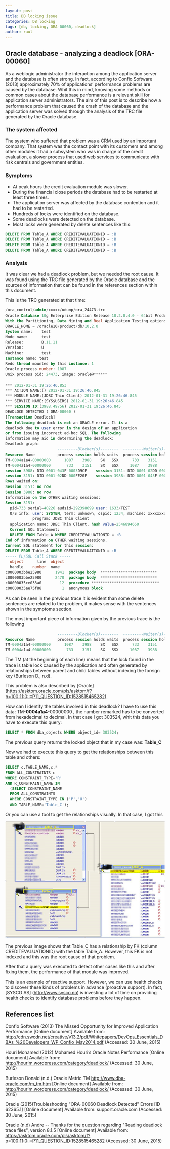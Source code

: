 ```yaml
---
layout: post
title: DB locking issue 
categories: DB locking 
tags: [db, locking, ORA-00060, deadlock]
author: raul
---
```


## Oracle database - analyzing a deadlock [ORA-00060] ##

As a weblogic administrator the interaction among the application server and the database is often strong. In fact, according to Confio Software (2013) approximately 70% of applications’ performance problems are caused by the database. Whit this in mind, knowing some methods or common cases about the database performance is a relevant skill for application server administrators. The aim of this post is to describe how a performance problem that caused the crash of the database and the application server was solved through the analysis of the TRC file generated by the Oracle database. 

### The system affected ###
The system who suffered that problem was a CRM used by an important company. That system was the contact point with its customers and among other modules it had a subsystem who was in charge of the credit evaluation, a slower process that used web services to communicate with risk centrals and government entities.

### Symptoms ###
* At peak hours the credit evaluation  module was slower. 
* During the financial close periods the database had to be restarted at least three times.
* The application server was affected by the database contention and it had to be restarted.
* Hundreds of locks were identified on the database.
* Some deadlocks were detected on the database.
* Most locks were generated by delete sentences like this:

``` sql
DELETE FROM Table_A WHERE CREDITEVALUATIONID = :B
DELETE FROM Table_A WHERE CREDITEVALUATIONID = :B
DELETE FROM Table_A WHERE CREDITEVALUATIONID = :B
DELETE FROM Table_A WHERE CREDITEVALUATIONID = :B
```

### Analysis ###
It was clear we had a deadlock problem, but we needed the root cause. It was found using the TRC file generated by the Oracle database and the sources of information that can be found in the references section within this document.

This is the TRC generated at that time:

``` sql
/ora_control/admin/xxxxx/udump/ora_24473.trc
Oracle Database 10g Enterprise Edition Release 10.2.0.4.0 - 64bit Production
With the Partitioning, Data Mining and Real Application Testing options
ORACLE_HOME = /oracle10/product/db/10.2.0
System name:    test
Node name:      test
Release:        B.11.11
Version:        U
Machine:        test
Instance name: test
Redo thread mounted by this instance: 1
Oracle process number: 1087
Unix process pid: 24473, image: oracle@******

*** 2012-01-31 19:26:46.853
*** ACTION NAME:() 2012-01-31 19:26:46.845
*** MODULE NAME:(JDBC Thin Client) 2012-01-31 19:26:46.845
*** SERVICE NAME:(SYS$USERS) 2012-01-31 19:26:46.845
*** SESSION ID:(3988.49756) 2012-01-31 19:26:46.845
DEADLOCK DETECTED ( ORA-00060 )
[Transaction Deadlock]
The following deadlock is not an ORACLE error. It is a
deadlock due to user error in the design of an application
or from issuing incorrect ad-hoc SQL. The following
information may aid in determining the deadlock:
Deadlock graph:
                       ---------Blocker(s)--------  ---------Waiter(s)---------
Resource Name          process session holds waits  process session holds waits
TM-0004a1a4-00000000      1087    3988    SX   SSX      733    3151    SX   SSX
TM-0004a1a4-00000000       733    3151    SX   SSX     1087    3988    SX   SSX
session 3988: DID 0001-043F-0003D9CF    session 3151: DID 0001-02DD-000FE20F
session 3151: DID 0001-02DD-000FE20F    session 3988: DID 0001-043F-0003D9CF
Rows waited on:
Session 3151: no row
Session 3988: no row
Information on the OTHER waiting sessions:
Session 3151:
  pid=733 serial=40226 audsid=292398699 user: 1633/TEST
  O/S info: user: SYSTEM, term: unknown, ospid: 1234, machine: xxxxxxxxxx
            program: JDBC Thin Client
  application name: JDBC Thin Client, hash value=2546894660
  Current SQL Statement:
  DELETE FROM Table_A WHERE CREDITEVALUATIONID = :B
End of information on OTHER waiting sessions.
Current SQL statement for this session:
DELETE FROM Table_A WHERE CREDITEVALUATIONID = :B
----- PL/SQL Call Stack -----
  object      line  object
  handle    number  name
c0000003bbe25980      1941  package body  *************************
c0000003bbe25980      2470  package body  *************************
c00000035ce033a0        12  procedure ******************************
c00000035ae75f88         1  anonymous block
```

As can be seen in the previous trace it is evident than some delete sentences are related to the problem, it makes sense with the sentences shown in the symptoms section.

The most important piece of information given by the previous trace is the following

``` sql
                       ---------Blocker(s)--------  ---------Waiter(s)---------
Resource Name          process session holds waits  process session holds waits
TM-0004a1a4-00000000      1087    3988    SX   SSX      733    3151    SX   SSX
TM-0004a1a4-00000000       733    3151    SX   SSX     1087    3988    SX   SSX
```

The TM (at the beginning of each line) means that the lock found in the trace is table lock caused by the application and often generated by relationships between parent and child tables without indexing the foreign key (Burleson D., n.d). 

This problem is also described by 
 [Oracle] (https://asktom.oracle.com/pls/asktom/f?p=100:11:0::::P11_QUESTION_ID:1528515465282).

How can I identify the tables involved in this deadlock? I have to use this data: 
TM-**0004a1a4**-00000000
, the number remarked has to be converted from hexadecimal to decimal. In that case I got 303524, whit this data you have to execute this query:

``` sql
SELECT * FROM dba_objects WHERE object_id= 303524;
``` 
The previous query returns the locked object that in my case was: **Table_C**

Now we had to execute this query to get the relationships between this table and others:

``` sql
SELECT c.TABLE_NAME,c.*
FROM ALL_CONSTRAINTS c
WHERE CONSTRAINT_TYPE='R'
AND R_CONSTRAINT_NAME IN 
  (SELECT CONSTRAINT_NAME
  FROM ALL_CONSTRAINTS
  WHERE CONSTRAINT_TYPE IN ('P','U')
  AND TABLE_NAME='Table_C');
```

Or you can use a tool to get the relationships visually. In that case, I got this

![](/images/2015-07-02-db-locking/ER.png)

The previous image shows that Table_C has a relationship by FK (column CREDITEVALUATIONID) with the table Table_A. However, this FK is not indexed and this was the root cause of that problem.

After that a query was executed to detect other cases like this and after fixing them, the performance of that module was improved.

This is an example of reactive support. However, we can use health checks to discover these kinds of problems in advance (proactive support). In fact, [SYSCO AS] (http://www.sysco.no) is investing a lot of time on providing health checks to identify database problems before they happen.

## References list ##
Confio Software (2013) The Missed Opportunity for Improved Application Performance [Online document] Available from: http://cdn.swcdn.net/creative/v13.2/pdf/Whitepapers/DevOps_Essentials_DBAs_%20Developers_WP_Confio_May2014.pdf (Accessed: 30 June, 2015)

Houri Mohamed (2012) Mohamed Houri’s Oracle Notes Performance [Online document] Available from: http://hourim.wordpress.com/category/deadlock/ (Accessed: 30 June, 2015)

Burleson Donald (n.d.) Oracle Metric TM http://www.dba-oracle.com/m_tm.htm [Online document] Available from: http://hourim.wordpress.com/category/deadlock/ (Accessed: 30 June, 2015)

Oracle (2015)Troubleshooting "ORA-00060 Deadlock Detected" Errors [ID 62365.1] [Online document] Available from: support.oracle.com (Accessed: 30 June, 2015)

Oracle (n.d) Andre -- Thanks for the question regarding "Reading deadlock trace files", version 8.1.5 [Online document] Available from: https://asktom.oracle.com/pls/asktom/f?p=100:11:0::::P11_QUESTION_ID:1528515465282 (Accessed: 30 June, 2015)
